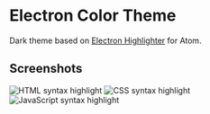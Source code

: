 # Electron Color Theme

Dark theme based on [Electron Highlighter](https://github.com/mikemcbride/electron-highlighter-syntax) for Atom.

## Screenshots

![HTML syntax highlight](https://github.com/kcmr/electron-theme-vscode/raw/HEAD/images/electron-theme-html.png)
![CSS syntax highlight](https://github.com/kcmr/electron-theme-vscode/raw/HEAD/images/electron-theme-css.png)
![JavaScript syntax highlight](https://github.com/kcmr/electron-theme-vscode/raw/HEAD/images/electron-theme-js.png)
